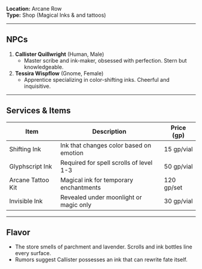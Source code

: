 **Location:** Arcane Row  
**Type:** Shop (Magical Inks & and tattoos)

---

## NPCs

1. **Callister Quillwright** (Human, Male)
    - Master scribe and ink-maker, obsessed with perfection. Stern but knowledgeable.
2. **Tessira Wispflow** (Gnome, Female)
    - Apprentice specializing in color-shifting inks. Cheerful and inquisitive.

---

## Services & Items

|Item|Description|Price (gp)|
|---|---|---|
|Shifting Ink|Ink that changes color based on emotion|15 gp/vial|
|Glyphscript Ink|Required for spell scrolls of level 1-3|50 gp/vial|
|Arcane Tattoo Kit|Magical ink for temporary enchantments|120 gp/set|
|Invisible Ink|Revealed under moonlight or magic only|30 gp/vial|

---

## Flavor

- The store smells of parchment and lavender. Scrolls and ink bottles line every surface.
- Rumors suggest Callister possesses an ink that can rewrite fate itself.